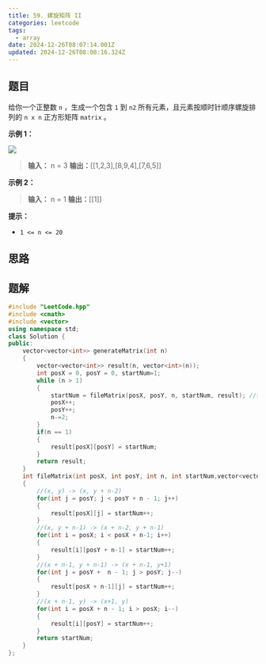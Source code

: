 ```yaml
---
title: 59. 螺旋矩阵 II
categories: leetcode
tags:
  - array
date: 2024-12-26T08:07:14.001Z
updated: 2024-12-26T08:08:16.324Z
---
```


## 题目

给你一个正整数 `n` ，生成一个包含 `1` 到 `n2` 所有元素，且元素按顺时针顺序螺旋排列的 `n x n` 正方形矩阵 `matrix` 。

**示例 1：**

![](https://assets.leetcode.com/uploads/2020/11/13/spiraln.jpg)

> 
> 
> **输入：** n = 3
> **输出：**[[1,2,3],[8,9,4],[7,6,5]]
> 

**示例 2：**

> 
> 
> **输入：** n = 1
> **输出：**[[1]]
> 

**提示：**

  * `1 <= n <= 20`

## 思路

## 题解

```cpp
#include "LeetCode.hpp"
#include <cmath>
#include <vector>
using namespace std;
class Solution {
public:
    vector<vector<int>> generateMatrix(int n) 
    {
        vector<vector<int>> result(n, vector<int>(n));
        int posX = 0, posY = 0, startNum=1;
        while (n > 1) 
        {
            startNum = fileMatrix(posX, posY, n, startNum, result); //循环填充每一次n的最外层
            posX++;
            posY++;
            n-=2;
        }
        if(n == 1)
        {
            result[posX][posY] = startNum;
        }
        return result;
    }
    int fileMatrix(int posX, int posY, int n, int startNum,vector<vector<int>>& result)
    {
        //(x, y) -> (x, y + n-2)
        for(int j = posY; j < posY + n - 1; j++)
        {
            result[posX][j] = startNum++;
        }
        //(x, y + n-1) -> (x + n-2, y + n-1)
        for(int i = posX; i < posX + n-1; i++)
        {
            result[i][posY + n-1] = startNum++;
        }
        //(x + n-1, y + n-1) -> (x + n-1, y+1)
        for(int j = posY +  n - 1; j > posY; j--)
        {
            result[posX + n-1][j] = startNum++;
        }
        //(x + n-1, y) -> (x+1, y)
        for(int i = posX + n - 1; i > posX; i--)
        {
            result[i][posY] = startNum++;
        }
        return startNum;
    }
};
```
